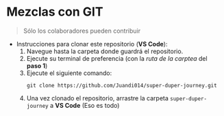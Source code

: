 # Mezclas con GIT

> Sólo los colaboradores pueden contribuir

- Instrucciones para clonar este repositorio (**VS Code**):
    1. Navegue hasta la carpeta donde guardrá el repositorio.
    2. Ejecute su terminal de preferencia (con la _ruta de la carptea_ del **paso 1**)
    3. Ejecute el siguiente comando:
        ```shell
        git clone https://github.com/Juandi014/super-duper-journey.git
        ``` 
    4. Una vez clonado el repositorio, arrastre la carpeta `super-duper-journey` a **VS Code** (Eso es todo)
